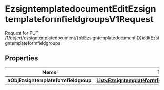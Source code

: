 

# EzsigntemplatedocumentEditEzsigntemplateformfieldgroupsV1Request

Request for PUT /1/object/ezsigntemplatedocument/{pkiEzsigntemplatedocumentID}/editEzsigntemplateformfieldgroups

## Properties

| Name | Type | Description | Notes |
|------------ | ------------- | ------------- | -------------|
|**aObjEzsigntemplateformfieldgroup** | [**List&lt;EzsigntemplateformfieldgroupRequestCompound&gt;**](EzsigntemplateformfieldgroupRequestCompound.md) |  |  |



